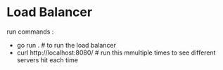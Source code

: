 # Load Balancer

run commands :

- go run . # to run the load balancer
- curl http://localhost:8080/ # run this mmultiple times to see different servers hit each time